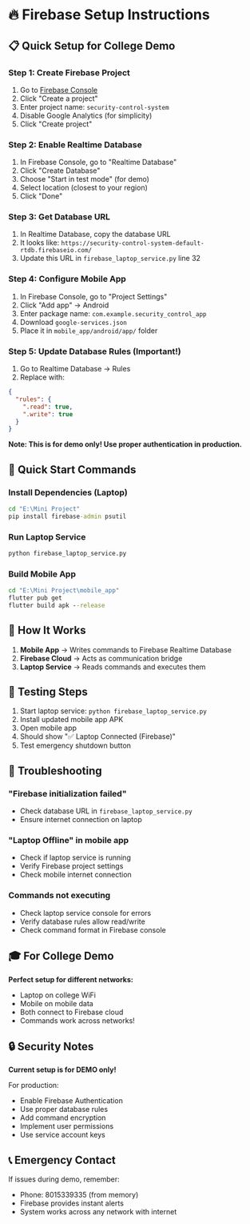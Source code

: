 # 🔥 Firebase Setup Instructions

## 📋 Quick Setup for College Demo

### Step 1: Create Firebase Project
1. Go to [Firebase Console](https://console.firebase.google.com/)
2. Click "Create a project"
3. Enter project name: `security-control-system`
4. Disable Google Analytics (for simplicity)
5. Click "Create project"

### Step 2: Enable Realtime Database
1. In Firebase Console, go to "Realtime Database"
2. Click "Create Database"
3. Choose "Start in test mode" (for demo)
4. Select location (closest to your region)
5. Click "Done"

### Step 3: Get Database URL
1. In Realtime Database, copy the database URL
2. It looks like: `https://security-control-system-default-rtdb.firebaseio.com/`
3. Update this URL in `firebase_laptop_service.py` line 32

### Step 4: Configure Mobile App
1. In Firebase Console, go to "Project Settings"
2. Click "Add app" → Android
3. Enter package name: `com.example.security_control_app`
4. Download `google-services.json`
5. Place it in `mobile_app/android/app/` folder

### Step 5: Update Database Rules (Important!)
1. Go to Realtime Database → Rules
2. Replace with:
```json
{
  "rules": {
    ".read": true,
    ".write": true
  }
}
```
**Note: This is for demo only! Use proper authentication in production.**

## 🚀 Quick Start Commands

### Install Dependencies (Laptop)
```cmd
cd "E:\Mini Project"
pip install firebase-admin psutil
```

### Run Laptop Service
```cmd
python firebase_laptop_service.py
```

### Build Mobile App
```cmd
cd "E:\Mini Project\mobile_app"
flutter pub get
flutter build apk --release
```

## 🎯 How It Works

1. **Mobile App** → Writes commands to Firebase Realtime Database
2. **Firebase Cloud** → Acts as communication bridge
3. **Laptop Service** → Reads commands and executes them

## 📱 Testing Steps

1. Start laptop service: `python firebase_laptop_service.py`
2. Install updated mobile app APK
3. Open mobile app
4. Should show "✅ Laptop Connected (Firebase)"
5. Test emergency shutdown button

## 🔧 Troubleshooting

### "Firebase initialization failed"
- Check database URL in `firebase_laptop_service.py`
- Ensure internet connection on laptop

### "Laptop Offline" in mobile app
- Check if laptop service is running
- Verify Firebase project settings
- Check mobile internet connection

### Commands not executing
- Check laptop service console for errors
- Verify database rules allow read/write
- Check command format in Firebase console

## 🎓 For College Demo

**Perfect setup for different networks:**
- Laptop on college WiFi
- Mobile on mobile data
- Both connect to Firebase cloud
- Commands work across networks!

## 🔒 Security Notes

**Current setup is for DEMO only!**

For production:
- Enable Firebase Authentication
- Use proper database rules
- Add command encryption
- Implement user permissions
- Use service account keys

## 📞 Emergency Contact

If issues during demo, remember:
- Phone: 8015339335 (from memory)
- Firebase provides instant alerts
- System works across any network with internet
